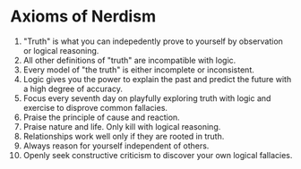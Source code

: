 # Axioms of Nerdism

1. "Truth" is what you can indepedently prove to yourself by observation or logical reasoning.
2. All other definitions of "truth" are incompatible with logic.
3. Every model of "the truth" is either incomplete or inconsistent.
4. Logic gives you the power to explain the past and predict the future with a high degree of accuracy.
5. Focus every seventh day on playfully exploring truth with logic and exercise to disprove common fallacies.
6. Praise the principle of cause and reaction.
7. Praise nature and life. Only kill with logical reasoning. 
8. Relationships work well only if they are rooted in truth.
9. Always reason for yourself independent of others.
10. Openly seek constructive criticism to discover your own logical fallacies.
